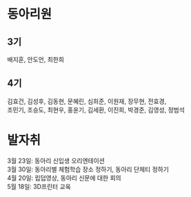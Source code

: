# 동아리원

## 3기
배지훈, 안도언, 최한희

## 4기
김효건, 김성후, 김동현, 문혜린, 심희준, 이원재, 장무현, 전효경,  
조민기, 조승도, 최현우, 홍윤기, 김세환, 이진희, 박경준, 김영성, 정범석
# 발자취

3월 23일: 동아리 신입생 오리엔테이션  
3월 30일: 동아리별 체험학습 장소 정하기, 동아리 단체티 정하기  
4월 20일: 립덥영상, 동아리 신문에 대한 회의  
5월 18일: 3D프린터 교육

<!-- 사진이 들어갈 필요가 있는지는 생각해보자 -->
